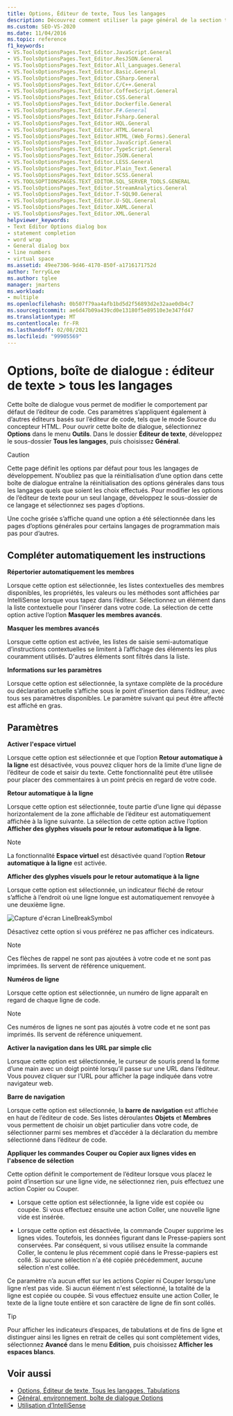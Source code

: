 ```yaml
---
title: Options, Éditeur de texte, Tous les langages
description: Découvrez comment utiliser la page général de la section tous les langages pour modifier le comportement par défaut de l’éditeur de code dans Visual Studio.
ms.custom: SEO-VS-2020
ms.date: 11/04/2016
ms.topic: reference
f1_keywords:
- VS.ToolsOptionsPages.Text_Editor.JavaScript.General
- VS.ToolsOptionsPages.Text_Editor.ResJSON.General
- VS.ToolsOptionsPages.Text_Editor.All_Languages.General
- VS.ToolsOptionsPages.Text_Editor.Basic.General
- VS.ToolsOptionsPages.Text_Editor.CSharp.General
- VS.ToolsOptionsPages.Text_Editor.C/C++.General
- VS.ToolsOptionsPages.Text_Editor.CoffeeScript.General
- VS.ToolsOptionsPages.Text_Editor.CSS.General
- VS.ToolsOptionsPages.Text_Editor.Dockerfile.General
- VS.ToolsOptionsPages.Text_Editor.F#.General
- VS.ToolsOptionsPages.Text_Editor.Fsharp.General
- VS.ToolsOptionsPages.Text_Editor.HQL.General
- VS.ToolsOptionsPages.Text_Editor.HTML.General
- VS.ToolsOptionsPages.Text_Editor.HTML_(Web_Forms).General
- VS.ToolsOptionsPages.Text_Editor.JavaScript.General
- VS.ToolsOptionsPages.Text_Editor.TypeScript.General
- VS.ToolsOptionsPages.Text_Editor.JSON.General
- VS.ToolsOptionsPages.Text_Editor.LESS.General
- VS.ToolsOptionsPages.Text_Editor.Plain_Text.General
- VS.ToolsOptionsPages.Text_Editor.SCSS.General
- VS.TOOLSOPTIONSPAGES.TEXT_EDITOR.SQL_SERVER_TOOLS.GENERAL
- VS.ToolsOptionsPages.Text_Editor.StreamAnalytics.General
- VS.ToolsOptionsPages.Text_Editor.T-SQL90.General
- VS.ToolsOptionsPages.Text_Editor.U-SQL.General
- VS.ToolsOptionsPages.Text_Editor.XAML.General
- VS.ToolsOptionsPages.Text_Editor.XML.General
helpviewer_keywords:
- Text Editor Options dialog box
- statement completion
- word wrap
- General dialog box
- line numbers
- virtual space
ms.assetid: 49ee7306-9d46-4170-850f-a1716171752d
author: TerryGLee
ms.author: tglee
manager: jmartens
ms.workload:
- multiple
ms.openlocfilehash: 0b507f79aa4afb1bd5d2f56893d2e32aae0db4c7
ms.sourcegitcommit: ae6d47b09a439cd0e13180f5e89510e3e347fd47
ms.translationtype: MT
ms.contentlocale: fr-FR
ms.lasthandoff: 02/08/2021
ms.locfileid: "99905569"
---
```

# <a name="options-dialog-box-text-editor--all-languages"></a>Options, boîte de dialogue : éditeur de texte \> tous les langages

Cette boîte de dialogue vous permet de modifier le comportement par défaut de l’éditeur de code. Ces paramètres s’appliquent également à d’autres éditeurs basés sur l’éditeur de code, tels que le mode Source du concepteur HTML. Pour ouvrir cette boîte de dialogue, sélectionnez **Options** dans le menu **Outils**. Dans le dossier **Éditeur de texte**, développez le sous-dossier **Tous les langages**, puis choisissez **Général**.

> [!CAUTION]
> Cette page définit les options par défaut pour tous les langages de développement. N’oubliez pas que la réinitialisation d’une option dans cette boîte de dialogue entraîne la réinitialisation des options générales dans tous les langages quels que soient les choix effectués. Pour modifier les options de l’éditeur de texte pour un seul langage, développez le sous-dossier de ce langage et sélectionnez ses pages d’options.

Une coche grisée s’affiche quand une option a été sélectionnée dans les pages d’options générales pour certains langages de programmation mais pas pour d’autres.

## <a name="statement-completion"></a>Compléter automatiquement les instructions

**Répertorier automatiquement les membres**

Lorsque cette option est sélectionnée, les listes contextuelles des membres disponibles, les propriétés, les valeurs ou les méthodes sont affichées par IntelliSense lorsque vous tapez dans l’éditeur. Sélectionnez un élément dans la liste contextuelle pour l'insérer dans votre code. La sélection de cette option active l’option **Masquer les membres avancés**.

**Masquer les membres avancés**

Lorsque cette option est activée, les listes de saisie semi-automatique d’instructions contextuelles se limitent à l’affichage des éléments les plus couramment utilisés. D'autres éléments sont filtrés dans la liste.

**Informations sur les paramètres**

Lorsque cette option est sélectionnée, la syntaxe complète de la procédure ou déclaration actuelle s’affiche sous le point d’insertion dans l’éditeur, avec tous ses paramètres disponibles. Le paramètre suivant qui peut être affecté est affiché en gras.

## <a name="settings"></a>Paramètres

**Activer l'espace virtuel**

Lorsque cette option est sélectionnée et que l’option **Retour automatique à la ligne** est désactivée, vous pouvez cliquer hors de la limite d’une ligne de l’éditeur de code et saisir du texte. Cette fonctionnalité peut être utilisée pour placer des commentaires à un point précis en regard de votre code.

**Retour automatique à la ligne**

Lorsque cette option est sélectionnée, toute partie d’une ligne qui dépasse horizontalement de la zone affichable de l’éditeur est automatiquement affichée à la ligne suivante. La sélection de cette option active l’option **Afficher des glyphes visuels pour le retour automatique à la ligne**.

> [!NOTE]
> La fonctionnalité **Espace virtuel** est désactivée quand l’option **Retour automatique à la ligne** est activée.

**Afficher des glyphes visuels pour le retour automatique à la ligne**

Lorsque cette option est sélectionnée, un indicateur fléché de retour s’affiche à l’endroit où une ligne longue est automatiquement renvoyée à une deuxième ligne.

![Capture d'écran LineBreakSymbol](../../ide/reference/media/linebreak.gif)

Désactivez cette option si vous préférez ne pas afficher ces indicateurs.

> [!NOTE]
> Ces flèches de rappel ne sont pas ajoutées à votre code et ne sont pas imprimées. Ils servent de référence uniquement.

**Numéros de ligne**

Lorsque cette option est sélectionnée, un numéro de ligne apparaît en regard de chaque ligne de code.

> [!NOTE]
> Ces numéros de lignes ne sont pas ajoutés à votre code et ne sont pas imprimés. Ils servent de référence uniquement.

**Activer la navigation dans les URL par simple clic**

Lorsque cette option est sélectionnée, le curseur de souris prend la forme d’une main avec un doigt pointé lorsqu’il passe sur une URL dans l’éditeur. Vous pouvez cliquer sur l’URL pour afficher la page indiquée dans votre navigateur web.

**Barre de navigation**

Lorsque cette option est sélectionnée, la **barre de navigation** est affichée en haut de l’éditeur de code. Ses listes déroulantes **Objets** et **Membres** vous permettent de choisir un objet particulier dans votre code, de sélectionner parmi ses membres et d’accéder à la déclaration du membre sélectionné dans l’éditeur de code.

**Appliquer les commandes Couper ou Copier aux lignes vides en l'absence de sélection**

Cette option définit le comportement de l’éditeur lorsque vous placez le point d’insertion sur une ligne vide, ne sélectionnez rien, puis effectuez une action Copier ou Couper.

- Lorsque cette option est sélectionnée, la ligne vide est copiée ou coupée. Si vous effectuez ensuite une action Coller, une nouvelle ligne vide est insérée.

- Lorsque cette option est désactivée, la commande Couper supprime les lignes vides. Toutefois, les données figurant dans le Presse-papiers sont conservées. Par conséquent, si vous utilisez ensuite la commande Coller, le contenu le plus récemment copié dans le Presse-papiers est collé. Si aucune sélection n'a été copiée précédemment, aucune sélection n'est collée.

Ce paramètre n’a aucun effet sur les actions Copier ni Couper lorsqu’une ligne n’est pas vide. Si aucun élément n'est sélectionné, la totalité de la ligne est copiée ou coupée. Si vous effectuez ensuite une action Coller, le texte de la ligne toute entière et son caractère de ligne de fin sont collés.

> [!TIP]
> Pour afficher les indicateurs d’espaces, de tabulations et de fins de ligne et distinguer ainsi les lignes en retrait de celles qui sont complètement vides, sélectionnez **Avancé** dans le menu **Edition**, puis choisissez **Afficher les espaces blancs**.

## <a name="see-also"></a>Voir aussi

- [Options, Éditeur de texte, Tous les langages, Tabulations](../../ide/reference/options-text-editor-all-languages-tabs.md)
- [Général, environnement, boîte de dialogue Options](../../ide/reference/general-environment-options-dialog-box.md)
- [Utilisation d’IntelliSense](../../ide/using-intellisense.md)
